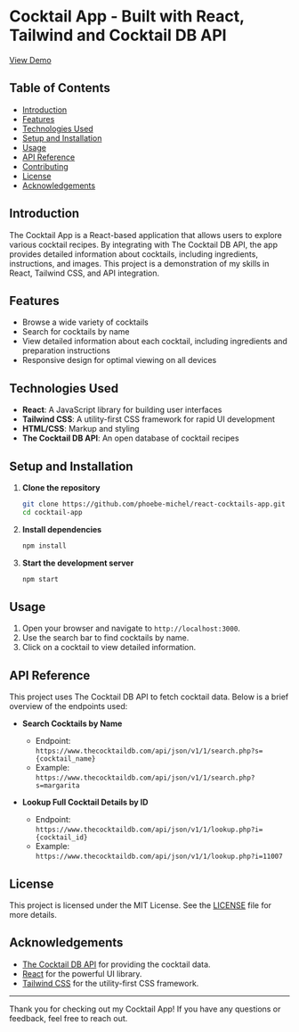# Cocktail App - Built with React, Tailwind and Cocktail DB API
[View  Demo](https://react-cocktails-app-ashen.vercel.app/)

## Table of Contents
- [Introduction](#introduction)
- [Features](#features)
- [Technologies Used](#technologies-used)
- [Setup and Installation](#setup-and-installation)
- [Usage](#usage)
- [API Reference](#api-reference)
- [Contributing](#contributing)
- [License](#license)
- [Acknowledgements](#acknowledgements)

## Introduction
The Cocktail App is a React-based application that allows users to explore various cocktail recipes. By integrating with The Cocktail DB API, the app provides detailed information about cocktails, including ingredients, instructions, and images. This project is a demonstration of my skills in React, Tailwind CSS, and API integration.

## Features
- Browse a wide variety of cocktails
- Search for cocktails by name
- View detailed information about each cocktail, including ingredients and preparation instructions
- Responsive design for optimal viewing on all devices

## Technologies Used
- **React**: A JavaScript library for building user interfaces
- **Tailwind CSS**: A utility-first CSS framework for rapid UI development
- **HTML/CSS**: Markup and styling
- **The Cocktail DB API**: An open database of cocktail recipes

## Setup and Installation

1. **Clone the repository**
   ```bash
   git clone https://github.com/phoebe-michel/react-cocktails-app.git
   cd cocktail-app
   ```

2. **Install dependencies**
   ```bash
   npm install
   ```

3. **Start the development server**
   ```bash
   npm start
   ```

## Usage
1. Open your browser and navigate to `http://localhost:3000`.
2. Use the search bar to find cocktails by name.
3. Click on a cocktail to view detailed information.

## API Reference
This project uses The Cocktail DB API to fetch cocktail data. Below is a brief overview of the endpoints used:

- **Search Cocktails by Name**
  - Endpoint: `https://www.thecocktaildb.com/api/json/v1/1/search.php?s={cocktail_name}`
  - Example: `https://www.thecocktaildb.com/api/json/v1/1/search.php?s=margarita`

- **Lookup Full Cocktail Details by ID**
  - Endpoint: `https://www.thecocktaildb.com/api/json/v1/1/lookup.php?i={cocktail_id}`
  - Example: `https://www.thecocktaildb.com/api/json/v1/1/lookup.php?i=11007`

## License
This project is licensed under the MIT License. See the [LICENSE](LICENSE) file for more details.

## Acknowledgements
- [The Cocktail DB API](https://www.thecocktaildb.com) for providing the cocktail data.
- [React](https://reactjs.org/) for the powerful UI library.
- [Tailwind CSS](https://tailwindcss.com/) for the utility-first CSS framework.

---

Thank you for checking out my Cocktail App! If you have any questions or feedback, feel free to reach out.
